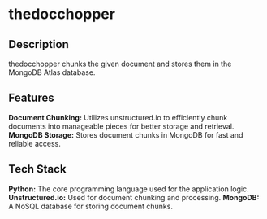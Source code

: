 # thedocchopper

## Description
thedocchopper chunks the given document and stores them in the MongoDB Atlas database.

## Features
**Document Chunking:** Utilizes unstructured.io to efficiently chunk documents into manageable pieces for better storage and retrieval.
**MongoDB Storage:** Stores document chunks in MongoDB for fast and reliable access.

## Tech Stack
**Python:** The core programming language used for the application logic.
**Unstructured.io:** Used for document chunking and processing.
**MongoDB:** A NoSQL database for storing document chunks.
